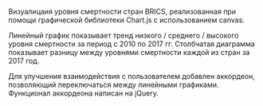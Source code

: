 Визуалицаия уровня смертности стран BRICS, реализованная при помощи графической библиотеки Chart.js с использованием canvas.

Линейный график показывает тренд низкого / среднего / высокого уровня смертности за период с 2010 по 2017 гг.
Столбчатая диаграмма показывает разницу между уровнями смертности каждой из стран за 2017 год.

Для улучшения взаимодействия с пользователем добавлен аккордеон, позволяющий переключаться между линейными графиками.
Функционал аккордеона написан на jQuery.

